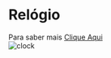 # Relógio
Para saber mais [Clique Aqui](https://rejunoport.netlify.app/relogio/)    
  ![clock](https://user-images.githubusercontent.com/98842524/180670024-063cbfb5-9658-4067-8d89-d401e2c1bf89.png)
